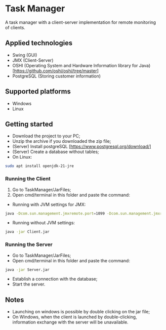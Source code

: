# Task Manager
A task manager with a client-server implementation for remote monitoring of clients.
## Applied technologies
- Swing (GUI)
- JMX (Client-Server)
- OSHI (Operating System and Hardware Information library for Java) [https://github.com/oshi/oshi/tree/master]
- PostgreSQL (Storing customer information)

## Supported platforms
- Windows
- Linux

## Getting started
- Download the project to your PC;
- Unzip the archive if you downloaded the zip file;
- (Server) Install postgreSQL [https://www.postgresql.org/download/]
- (Server) Create a database without tables;
- On Linux:
```sh
sudo apt install openjdk-21-jre
```


### Running the Client
1. Go to TaskManager/JarFiles;
2. Open cmd/terminal in this folder and paste the command:
  - Running with JVM settings for JMX:
```sh
java -Dcom.sun.management.jmxremote.port=1099 -Dcom.sun.management.jmxremote.authenticate=false -Dcom.sun.management.jmxremote.ssl=false -jar Client.jar
```
  - Running without JVM settings:
```sh
java -jar Client.jar
```
### Running the Server
- Go to TaskManager/JarFiles;
- Open cmd/terminal in this folder and paste the command:
```sh
java -jar Server.jar
```
- Establish a connection with the database;
- Start the server.

## Notes
- Launching on windows is possible by double clicking on the jar file;
- On Windows, when the client is launched by double-clicking, information exchange with the server will be unavailable.
